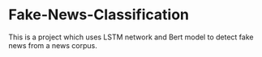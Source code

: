 # Fake-News-Classification
This is a project which uses LSTM network and Bert model to detect fake news from a news corpus.
